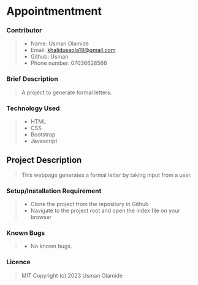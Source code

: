 # Appointmentment 
### Contributor
> * Name: Usman Olamide
> * Email: khalidusaola18@gmail.com
> * Github: Usman
> * Phone number: 07036628566

### Brief Description
> A project to generate formal letters.

### Technology Used
> * HTML
> * CSS
> * Bootstrap
> * Javascript

## Project Description
> This webpage generates a formal letter by taking input from a user.

### Setup/Installation Requirement
> * Clone the project from the repository in Github
> * Navigate to the project root and open the index file on your browser

### Known Bugs
> * No known bugs.

### Licence
> MIT
> Copyright (c) 2023 Usman Olamide